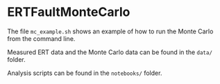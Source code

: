 # ERTFaultMonteCarlo

The file `mc_example.sh` shows an example of how to run the Monte Carlo from the command line. 

Measured ERT data and the Monte Carlo data can be found in the `data/` folder.

Analysis scripts can be found in the `notebooks/` folder.

